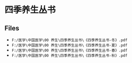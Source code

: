 # 四季养生丛书

## Files

- `F:/医学\中国医学\00 养生\四季养生丛书\《四季养生丛书-冬》.pdf`
- `F:/医学\中国医学\00 养生\四季养生丛书\《四季养生丛书-夏》.pdf`
- `F:/医学\中国医学\00 养生\四季养生丛书\《四季养生丛书-春》.pdf`
- `F:/医学\中国医学\00 养生\四季养生丛书\《四季养生丛书-秋》.pdf`
